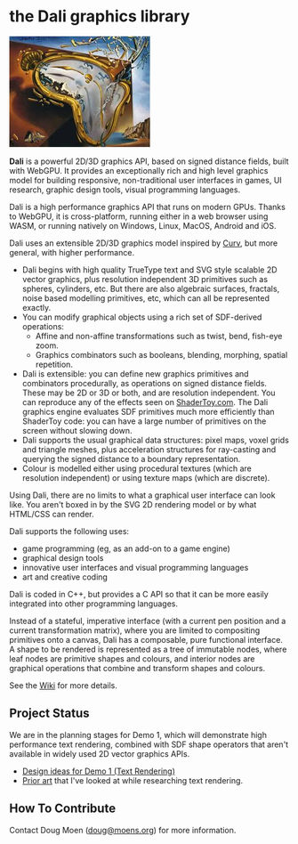 # the Dali graphics library

![](images/melting_watch.jpeg)

**Dali** is a powerful 2D/3D graphics API, based on signed distance fields, built with WebGPU.
It provides an exceptionally rich and high level graphics model for building responsive, non-traditional
user interfaces in games, UI research, graphic design tools, visual programming languages.

Dali is a high performance graphics API that runs on modern GPUs.
Thanks to WebGPU, it is cross-platform, running either in a web browser
using WASM, or running natively on Windows, Linux, MacOS, Android and iOS.

Dali uses an extensible 2D/3D graphics model inspired by [Curv](https://github.com/curv3d/curv),
but more general, with higher performance.
* Dali begins with high quality TrueType text and SVG style scalable 2D vector graphics,
  plus resolution independent 3D primitives
  such as spheres, cylinders, etc. But there are also algebraic surfaces,
  fractals, noise based modelling primitives, etc, which can all be represented exactly.
* You can modify graphical objects using a rich set of SDF-derived operations:
  * Affine and non-affine transformations such as twist, bend, fish-eye zoom.
  * Graphics combinators such as booleans, blending, morphing, spatial repetition.
* Dali is extensible: you can define new graphics primitives and combinators procedurally,
  as operations on signed distance fields. These may be 2D or 3D or both, and are resolution
  independent. You can reproduce any of the effects seen on [ShaderToy.com](https://shadertoy.com/).
  The Dali graphics engine evaluates SDF primitives much more efficiently than ShaderToy code:
  you can have a large number of primitives on the screen without slowing down.
* Dali supports the usual graphical data structures: pixel maps, voxel grids
  and triangle meshes, plus acceleration structures for ray-casting and querying
  the signed distance to a boundary representation.
* Colour is modelled either using procedural textures (which are resolution independent)
  or using texture maps (which are discrete).

Using Dali, there are no limits to what a graphical user interface can look like.
You aren't boxed in by the SVG 2D rendering model or by what HTML/CSS can render.

Dali supports the following uses:
* game programming (eg, as an add-on to a game engine)
* graphical design tools
* innovative user interfaces and visual programming languages
* art and creative coding

Dali is coded in C++, but provides a C API so that it can be more easily integrated
into other programming languages.

Instead of a stateful, imperative interface (with a current pen position and a current transformation matrix),
where you are limited to compositing primitives onto a canvas,
Dali has a composable, pure functional interface. A shape to be rendered is represented as a tree of immutable nodes, where leaf nodes
are primitive shapes and colours, and interior nodes are graphical operations that combine and
transform shapes and colours.

See the [Wiki](https://github.com/dali3d/dali/wiki) for more details.

## Project Status
We are in the planning stages for Demo 1, which will demonstrate high performance text rendering,
combined with SDF shape operators that aren't available in widely used 2D vector graphics APIs.

* [Design ideas for Demo 1 (Text Rendering)](https://github.com/dali3d/dali/wiki/Text-Rendering-(Demo-1))
* [Prior art](https://github.com/dali3d/dali/wiki/Prior-Art) that I've looked at while researching text rendering.

## How To Contribute
Contact Doug Moen (doug@moens.org) for more information.
